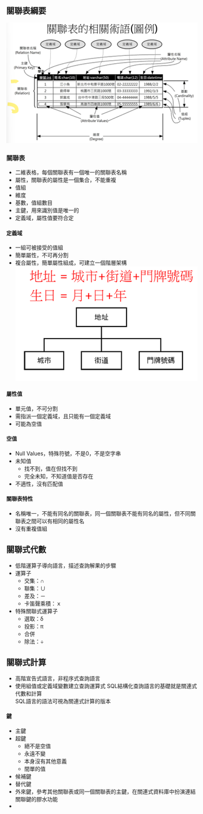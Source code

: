 ## 關聯表綱要
![relation](image\relation.png)
### 關聯表
- 二維表格，每個關聯表有一個唯一的關聯表名稱
- 屬性，關聯表的屬性是一個集合，不能重複
- 值組
- 維度
- 基數，值組數目
- 主鍵，用來識別值是唯一的
- 定義域，屬性值要符合定

#### 定義域
- 一組可被接受的值組
- 簡單屬性，不可再分割
- 複合屬性，簡單屬性組成，可建立一個階層架構  
![attribute](image\attributr.png)

#### 屬性值
- 單元值，不可分割
- 需指派一個定義域，且只能有一個定義域
- 可能為空值

#### 空值
- Null Values，特殊符號，不是0，不是空字串
- 未知值
  - 找不到，值在但找不到
  - 完全未知，不知道值是否存在
- 不適性，沒有匹配值

#### 關聯表特性
- 名稱唯一，不能有同名的關聯表，同一個關聯表不能有同名的屬性，但不同關聯表之間可以有相同的屬性名
- 沒有重複值組

## 關聯式代數
- 低階運算子導向語言，描述查詢解果的步驟
- 運算子
  - 交集：∩
  - 聯集：∪ 
  - 差及：－ 
  - 卡笛聲乘積：ｘ
- 特殊關聯式運算子
  - 選取：δ 
  - 投影：π
  - 合併
  - 除法：÷ 
  

## 關聯式計算
- 高階宣告式語言，非程序式查詢語言
- 使用組值或定義域變數建立查詢運算式
SQL結構化查詢語言的基礎就是關連式代數和計算  
SQL語言的語法可視為關連式計算的版本

#### 鍵
- 主鍵
- 超鍵
  - 絕不是空值
  - 永遠不變
  - 本身沒有其他意義
  - 間單的值
- 候補鍵
- 替代鍵
- 外來鍵，參考其他關聯表或同一個關聯表的主鍵，在關連式資料庫中扮演連結關聯鍵的膠水功能
- 